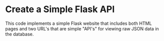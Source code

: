 # Create a Simple Flask API

This code implements a simple Flask website that includes both HTML pages and two URL's that are simple "API's" for viewing raw JSON data in the database.
